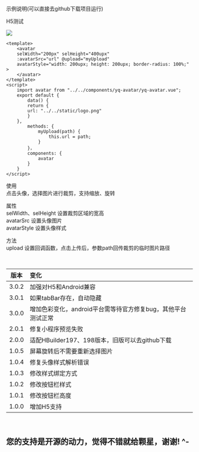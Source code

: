 示例说明(可以直接去github下载项目运行)

H5测试

<img src='http://www.snyvic.eu/static/m.png'/>

```
<template>
    <avatar
	selWidth="200px" selHeight="400upx"
	:avatarSrc="url" @upload="myUpload"
	avatarStyle="width: 200upx; height: 200upx; border-radius: 100%;" >
    </avatar>
</template>
<script>
    import avatar from "../../components/yq-avatar/yq-avatar.vue";
    export default {
    	data() {
	    return {
		url: "../../static/logo.png"
	    }
	},
        methods: {
            myUpload(path) {
                this.url = path;
            }
        }，
        components: {
            avatar
        }
    }
</script>
```



使用<br/>
点击头像，选择图片进行裁剪，支持缩放、旋转<br/>

属性<br/>
selWidth、selHeight 设置裁剪区域的宽高<br/>
avatarSrc 设置头像图片<br/>
avatarStyle 设置头像样式<br/>

方法<br/>
upload 设置回调函数，点击上传后，参数path回传裁剪的临时图片路径<br/>

<br/>

| 版本  | 变化                                           |
| ----- | :--------------------------------------------- |
| 3.0.2 | 加强对H5和Android兼容                                        |
| 3.0.1 | 如果tabBar存在，自动隐藏                                     |
| 3.0.0 | 增加色彩变化，android平台需等待官方修复bug，其他平台测试正常 |
| 2.0.1 | 修复小程序预览失败                             |
| 2.0.0 | 适配HBuilder197、198版本，旧版可以去github下载 |
| 1.0.5 | 屏幕旋转后不需要重新选择图片                   |
| 1.0.4 | 修复头像样式解析错误                           |
| 1.0.3 | 修改样式绑定方式                               |
| 1.0.2 | 修改按钮栏样式                                 |
| 1.0.1 | 修改按钮栏高度                                 |
| 1.0.0 | 增加H5支持                                     |

<br/>

## 您的支持是开源的动力，觉得不错就给颗星，谢谢! ^-
